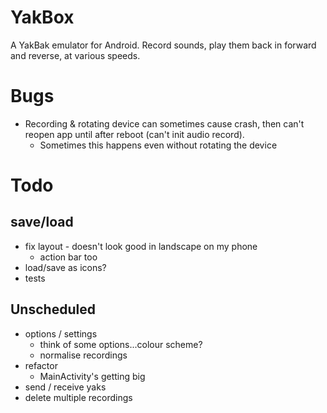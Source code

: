 YakBox
======

A YakBak emulator for Android. Record sounds, play them back in forward
and reverse, at various speeds.

# Bugs
- Recording & rotating device can sometimes cause crash, then can't
  reopen app until after reboot (can't init audio record).
    + Sometimes this happens even without rotating the device

# Todo
## save/load
- fix layout - doesn't look good in landscape on my phone
    + action bar too
- load/save as icons?
- tests

## Unscheduled
- options / settings
    + think of some options...colour scheme?
    + normalise recordings
- refactor
    + MainActivity's getting big
- send / receive yaks
- delete multiple recordings
